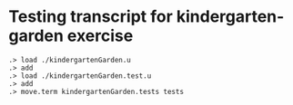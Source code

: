 # Testing transcript for kindergarten-garden exercise

```ucm
.> load ./kindergartenGarden.u
.> add
.> load ./kindergartenGarden.test.u
.> add
.> move.term kindergartenGarden.tests tests
```

